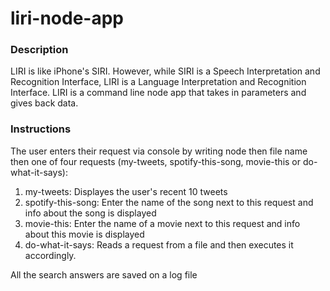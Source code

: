 # liri-node-app

### Description
LIRI is like iPhone's SIRI. However, while SIRI is a Speech Interpretation and Recognition Interface, LIRI is a Language Interpretation and Recognition Interface. LIRI is a command line node app that takes in parameters and gives back data.

### Instructions
The user enters their request via console by writing node then file name then one of four requests (my-tweets, spotify-this-song, movie-this or do-what-it-says):
1. my-tweets:
Displayes the user's recent 10 tweets
2. spotify-this-song:
Enter the name of the song next to this request and info about the song is displayed
3. movie-this:
Enter the name of a movie next to this request and info about this movie is displayed
4. do-what-it-says:
Reads a request from a file and then executes it accordingly.

All the search answers are saved on a log file